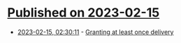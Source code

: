 # [Published on 2023-02-15](index.md)

* [2023-02-15, 02:30:11](https://lobste.rs/s/riz7g6/granting_at_least_once_delivery) - [Granting at least once delivery](https://tuwukee.github.io/ruby/fibers/2023/02/14/granting-at-least-once.html)
